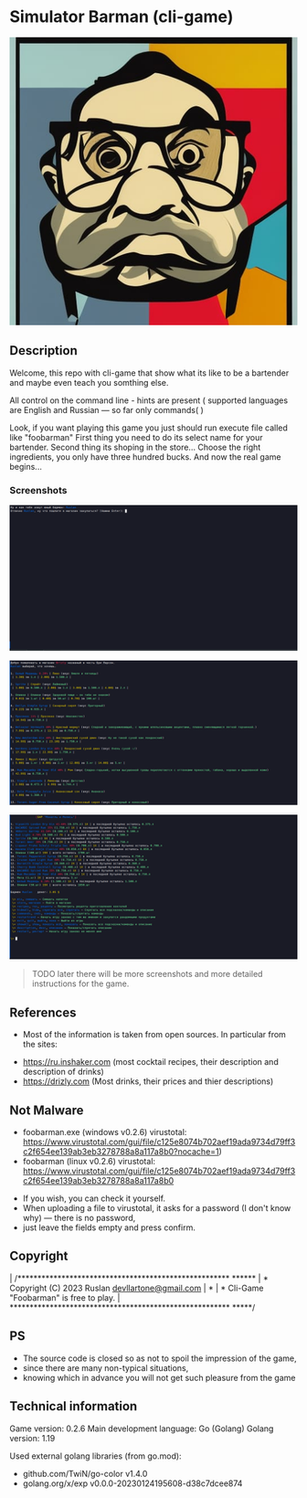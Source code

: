 # Simulator Barman (cli-game)

<p align="center">
  <img src="./assets/logogame.jpg" alt="Foobarman cli-game"/>
</p>

## Description

Welcome, this repo with cli-game that show what its like to be a bartender
and maybe even teach you somthing else.

All control on the command line - hints are present ( supported languages are English and Russian — so far only commands( )

Look, if you want playing this game you just should run execute file called like "foobarman"
First thing you need to do its select name for your bartender.
Second thing its shoping in the store... Choose the right ingredients, you only have three hundred bucks.
And now the real game begins... 

### Screenshots
<p align="center">
  <img src="./assets/start_game.png" alt="Foobarman cli-game (start game)"/>
</p>
<p align="center">
  <img src="./assets/store.png" alt="Foobarman cli-game (store)"/>
</p>
<p align="center">
  <img src="./assets/bar.png" alt="Foobarman cli-game (bar)"/>
</p>

> TODO later there will be more screenshots and more detailed instructions for the game.

## References

* Most of the information is taken from open sources. In particular from the sites:
- https://ru.inshaker.com (most cocktail recipes, their description and description of drinks)
- https://drizly.com (Most drinks, their prices and thier descriptions)

## Not Malware 

- foobarman.exe (windows v0.2.6) virustotal: https://www.virustotal.com/gui/file/c125e8074b702aef19ada9734d79ff3c2f654ee139ab3eb3278788a8a117a8b0?nocache=1)
- foobarman (linux v0.2.6) virustotal: https://www.virustotal.com/gui/file/c125e8074b702aef19ada9734d79ff3c2f654ee139ab3eb3278788a8a117a8b0

* If you wish, you can check it yourself.
* When uploading a file to virustotal, it asks for a password (I don't know why) — there is no password, 
* just leave the fields empty and press confirm.

## Copyright

| /***************************************************** ******
| * Copyright (C) 2023 Ruslan <devllartone@gmail.com>
| *
| * Cli-Game "Foobarman" is free to play.
| ******************************************************* *****/

## PS 

* The source code is closed so as not to spoil the impression of the game, 
* since there are many non-typical situations, 
* knowing which in advance you will not get such pleasure from the game

## Technical information

Game version: 0.2.6
Main development language: Go (Golang)
Golang version: 1.19 

Used external golang libraries (from go.mod):
- github.com/TwiN/go-color v1.4.0
- golang.org/x/exp v0.0.0-20230124195608-d38c7dcee874

